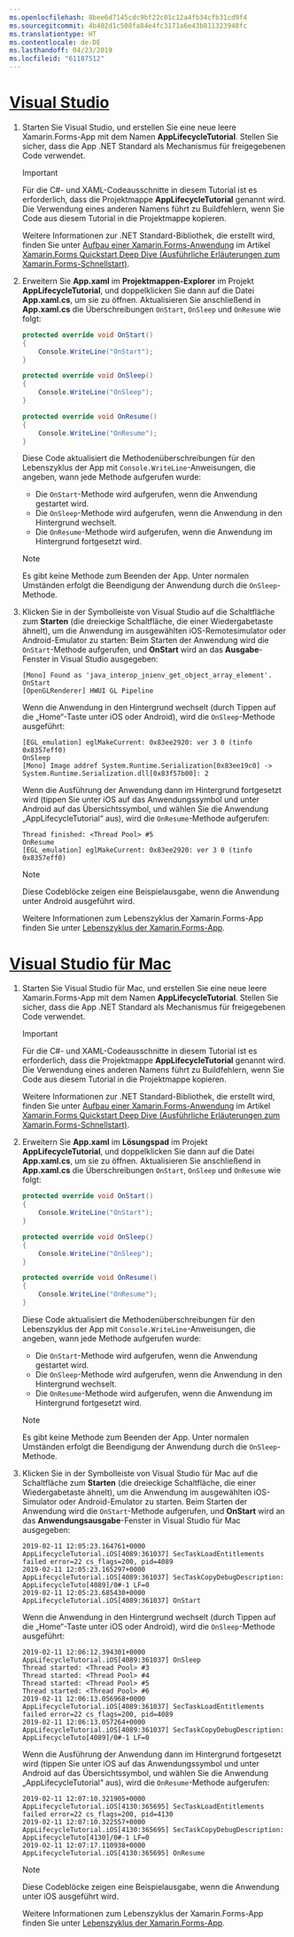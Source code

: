 ```yaml
---
ms.openlocfilehash: 8bee6d7145cdc9bf22c01c12a4fb34cfb31cd9f4
ms.sourcegitcommit: 4b402d1c508fa84e4fc3171a6e43b811323948fc
ms.translationtype: HT
ms.contentlocale: de-DE
ms.lasthandoff: 04/23/2019
ms.locfileid: "61187512"
---
```

# <a name="visual-studiotabvswin"></a>[Visual Studio](#tab/vswin)

1. Starten Sie Visual Studio, und erstellen Sie eine neue leere Xamarin.Forms-App mit dem Namen **AppLifecycleTutorial**. Stellen Sie sicher, dass die App .NET Standard als Mechanismus für freigegebenen Code verwendet.

    > [!IMPORTANT]
    > Für die C#- und XAML-Codeausschnitte in diesem Tutorial ist es erforderlich, dass die Projektmappe **AppLifecycleTutorial** genannt wird. Die Verwendung eines anderen Namens führt zu Buildfehlern, wenn Sie Code aus diesem Tutorial in die Projektmappe kopieren.

    Weitere Informationen zur .NET Standard-Bibliothek, die erstellt wird, finden Sie unter [Aufbau einer Xamarin.Forms-Anwendung](~/get-started/first-app/index.md) im Artikel [Xamarin.Forms Quickstart Deep Dive (Ausführliche Erläuterungen zum Xamarin.Forms-Schnellstart)](~/get-started/first-app/index.md).

1. Erweitern Sie **App.xaml** im **Projektmappen-Explorer** im Projekt **AppLifecycleTutorial**, und doppelklicken Sie dann auf die Datei **App.xaml.cs**, um sie zu öffnen. Aktualisieren Sie anschließend in **App.xaml.cs** die Überschreibungen `OnStart`, `OnSleep` und `OnResume` wie folgt:

    ```csharp
    protected override void OnStart()
    {
        Console.WriteLine("OnStart");
    }

    protected override void OnSleep()
    {
        Console.WriteLine("OnSleep");
    }

    protected override void OnResume()
    {
        Console.WriteLine("OnResume");
    }
    ```

    Diese Code aktualisiert die Methodenüberschreibungen für den Lebenszyklus der App mit `Console.WriteLine`-Anweisungen, die angeben, wann jede Methode aufgerufen wurde:

    - Die `OnStart`-Methode wird aufgerufen, wenn die Anwendung gestartet wird.
    - Die `OnSleep`-Methode wird aufgerufen, wenn die Anwendung in den Hintergrund wechselt.
    - Die `OnResume`-Methode wird aufgerufen, wenn die Anwendung im Hintergrund fortgesetzt wird.

    > [!NOTE]
    > Es gibt keine Methode zum Beenden der App. Unter normalen Umständen erfolgt die Beendigung der Anwendung durch die `OnSleep`-Methode.

1. Klicken Sie in der Symbolleiste von Visual Studio auf die Schaltfläche zum **Starten** (die dreieckige Schaltfläche, die einer Wiedergabetaste ähnelt), um die Anwendung im ausgewählten iOS-Remotesimulator oder Android-Emulator zu starten: Beim Starten der Anwendung wird die `OnStart`-Methode aufgerufen, und **OnStart** wird an das **Ausgabe**-Fenster in Visual Studio ausgegeben:

    ```
    [Mono] Found as 'java_interop_jnienv_get_object_array_element'.
    OnStart
    [OpenGLRenderer] HWUI GL Pipeline
    ```

    Wenn die Anwendung in den Hintergrund wechselt (durch Tippen auf die „Home“-Taste unter iOS oder Android), wird die `OnSleep`-Methode ausgeführt:

    ```
    [EGL_emulation] eglMakeCurrent: 0x83ee2920: ver 3 0 (tinfo 0x8357eff0)
    OnSleep
    [Mono] Image addref System.Runtime.Serialization[0x83ee19c0] -> System.Runtime.Serialization.dll[0x83f57b00]: 2
    ```

    Wenn die Ausführung der Anwendung dann im Hintergrund fortgesetzt wird (tippen Sie unter iOS auf das Anwendungssymbol und unter Android auf das Übersichtssymbol, und wählen Sie die Anwendung „AppLifecycleTutorial“ aus), wird die `OnResume`-Methode aufgerufen:

    ```
    Thread finished: <Thread Pool> #5
    OnResume
    [EGL_emulation] eglMakeCurrent: 0x83ee2920: ver 3 0 (tinfo 0x8357eff0)
    ```

    > [!NOTE]
    > Diese Codeblöcke zeigen eine Beispielausgabe, wenn die Anwendung unter Android ausgeführt wird.

    Weitere Informationen zum Lebenszyklus der Xamarin.Forms-App finden Sie unter [Lebenszyklus der Xamarin.Forms-App](~/xamarin-forms/app-fundamentals/app-lifecycle.md).

# <a name="visual-studio-for-mactabvsmac"></a>[Visual Studio für Mac](#tab/vsmac)

1. Starten Sie Visual Studio für Mac, und erstellen Sie eine neue leere Xamarin.Forms-App mit dem Namen **AppLifecycleTutorial**. Stellen Sie sicher, dass die App .NET Standard als Mechanismus für freigegebenen Code verwendet.

    > [!IMPORTANT]
    > Für die C#- und XAML-Codeausschnitte in diesem Tutorial ist es erforderlich, dass die Projektmappe **AppLifecycleTutorial** genannt wird. Die Verwendung eines anderen Namens führt zu Buildfehlern, wenn Sie Code aus diesem Tutorial in die Projektmappe kopieren.

    Weitere Informationen zur .NET Standard-Bibliothek, die erstellt wird, finden Sie unter [Aufbau einer Xamarin.Forms-Anwendung](~/get-started/first-app/index.md) im Artikel [Xamarin.Forms Quickstart Deep Dive (Ausführliche Erläuterungen zum Xamarin.Forms-Schnellstart)](~/get-started/first-app/index.md).

1. Erweitern Sie **App.xaml** im **Lösungspad** im Projekt **AppLifecycleTutorial**, und doppelklicken Sie dann auf die Datei **App.xaml.cs**, um sie zu öffnen. Aktualisieren Sie anschließend in **App.xaml.cs** die Überschreibungen `OnStart`, `OnSleep` und `OnResume` wie folgt:

    ```csharp
    protected override void OnStart()
    {
        Console.WriteLine("OnStart");
    }

    protected override void OnSleep()
    {
        Console.WriteLine("OnSleep");
    }

    protected override void OnResume()
    {
        Console.WriteLine("OnResume");
    }
    ```

    Diese Code aktualisiert die Methodenüberschreibungen für den Lebenszyklus der App mit `Console.WriteLine`-Anweisungen, die angeben, wann jede Methode aufgerufen wurde:

    - Die `OnStart`-Methode wird aufgerufen, wenn die Anwendung gestartet wird.
    - Die `OnSleep`-Methode wird aufgerufen, wenn die Anwendung in den Hintergrund wechselt.
    - Die `OnResume`-Methode wird aufgerufen, wenn die Anwendung im Hintergrund fortgesetzt wird.

    > [!NOTE]
    > Es gibt keine Methode zum Beenden der App. Unter normalen Umständen erfolgt die Beendigung der Anwendung durch die `OnSleep`-Methode.

1. Klicken Sie in der Symbolleiste von Visual Studio für Mac auf die Schaltfläche zum **Starten** (die dreieckige Schaltfläche, die einer Wiedergabetaste ähnelt), um die Anwendung im ausgewählten iOS-Simulator oder Android-Emulator zu starten. Beim Starten der Anwendung wird die `OnStart`-Methode aufgerufen, und **OnStart** wird an das **Anwendungsausgabe**-Fenster in Visual Studio für Mac ausgegeben:

    ```
    2019-02-11 12:05:23.164761+0000 AppLifecycleTutorial.iOS[4089:361037] SecTaskLoadEntitlements failed error=22 cs_flags=200, pid=4089
    2019-02-11 12:05:23.165297+0000 AppLifecycleTutorial.iOS[4089:361037] SecTaskCopyDebugDescription: AppLifecycleTuto[4089]/0#-1 LF=0
    2019-02-11 12:05:23.685430+0000 AppLifecycleTutorial.iOS[4089:361037] OnStart
    ```

    Wenn die Anwendung in den Hintergrund wechselt (durch Tippen auf die „Home“-Taste unter iOS oder Android), wird die `OnSleep`-Methode ausgeführt:

    ```
    2019-02-11 12:06:12.394301+0000 AppLifecycleTutorial.iOS[4089:361037] OnSleep
    Thread started: <Thread Pool> #3
    Thread started: <Thread Pool> #4
    Thread started: <Thread Pool> #5
    Thread started: <Thread Pool> #6
    2019-02-11 12:06:13.056968+0000 AppLifecycleTutorial.iOS[4089:361037] SecTaskLoadEntitlements failed error=22 cs_flags=200, pid=4089
    2019-02-11 12:06:13.057264+0000 AppLifecycleTutorial.iOS[4089:361037] SecTaskCopyDebugDescription: AppLifecycleTuto[4089]/0#-1 LF=0
    ```

    Wenn die Ausführung der Anwendung dann im Hintergrund fortgesetzt wird (tippen Sie unter iOS auf das Anwendungssymbol und unter Android auf das Übersichtssymbol, und wählen Sie die Anwendung „AppLifecycleTutorial“ aus), wird die `OnResume`-Methode aufgerufen:

    ```
    2019-02-11 12:07:10.321905+0000 AppLifecycleTutorial.iOS[4130:365695] SecTaskLoadEntitlements failed error=22 cs_flags=200, pid=4130
    2019-02-11 12:07:10.322557+0000 AppLifecycleTutorial.iOS[4130:365695] SecTaskCopyDebugDescription: AppLifecycleTuto[4130]/0#-1 LF=0
    2019-02-11 12:07:17.110938+0000 AppLifecycleTutorial.iOS[4130:365695] OnResume
    ```

    > [!NOTE]
    > Diese Codeblöcke zeigen eine Beispielausgabe, wenn die Anwendung unter iOS ausgeführt wird.

    Weitere Informationen zum Lebenszyklus der Xamarin.Forms-App finden Sie unter [Lebenszyklus der Xamarin.Forms-App](~/xamarin-forms/app-fundamentals/app-lifecycle.md).
